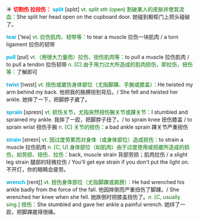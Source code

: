 ☀ <font color="red">**切割伤 拉扭伤：**</font>
<font color="sky blue">**split**</font> [splɪt] 
<font color="rgb(227, 108, 9)">vt. split sth (open) 割破某人的皮肤并使其流血：</font>She split her head open on the cupboard door. 她碰到橱柜门上把头碰破了。

<font color="sky blue">**tear**</font> ['teə] 
<font color="rgb(227, 108, 9)">vt. 拉伤肌肉、韧带等：</font>to tear a muscle 拉伤一块肌肉 / a torn ligament 拉伤的韧带

<font color="sky blue">**pull**</font> [pʊl] 
<font color="rgb(227, 108, 9)">vt.（用很大力量而）拉伤、扭伤肌肉等：</font>to pull a muscle 拉伤肌肉 / to pull a tendon 拉伤韧带 <font color="rgb(227, 108, 9)">n. [C] 由于用力过大所造成的肌肉损伤，即拉伤，扭伤等：</font>了解即可

<font color="sky blue">**twist**</font> [twɪst] 
<font color="rgb(227, 108, 9)">vt. 扭伤或崴伤身体部位（尤指脚踝、手腕或膝盖）：</font>He twisted my arm behind my back. 他把我的胳膊扭到背后。/ She fell and twisted her ankle. 她摔了一下，把脚脖子崴了。
           
<font color="sky blue">**sprain**</font> [spreɪn]
<font color="rgb(227, 108, 9)">vt. 损伤关节，尤指突然扭伤腕关节或踝关节：</font>I stumbled and sprained my ankle. 我摔了一跤，把脚脖子扭了。/ to sprain knee 扭伤膝盖 / to sprain wrist 扭伤手腕 <font color="rgb(227, 108, 9)">n. [C] 关节的扭伤：</font>a bad ankle sprain 踝关节严重扭伤
           
<font color="sky blue">**strain**</font> [streɪn]
<font color="rgb(227, 108, 9)">vt. 因过度劳累而对身体（或身体部位）造成损伤：</font>to strain a muscle 拉伤肌肉 <font color="rgb(227, 108, 9)">n. [C, U] 身体部位（如肌肉）由于过度使用或扭崴所造成的损伤，如劳损、扭伤、拉伤：</font>back, muscle strain 背部劳损；肌肉拉伤 / a slight leg strain 腿部的轻微拉伤 / You'll get eye strain if you don't put the light on. 不开灯，你的眼睛会疲劳。           

<font color="sky blue">**wrench**</font> [rentʃ]
<font color="rgb(227, 108, 9)">vt. 扭伤身体部位（尤指脚踝或肩膀）：</font>He had wrenched his ankle badly from the force of the fall. 他因摔倒而严重扭伤了脚踝。/ She wrenched her knee when she fell. 她跌倒时把膝盖扭伤了。<font color="rgb(227, 108, 9)">n. [C, usually sing.] 扭伤：</font>She stumbled and gave her ankle a painful wrench. 她绊了一跤，把脚踝崴得很痛。

